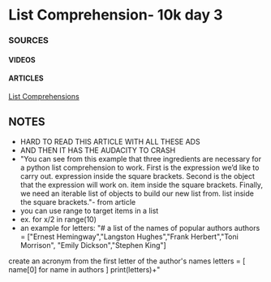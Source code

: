 # List Comprehension- 10k day 3

### SOURCES
#### VIDEOS
[]()
[]()
[]()

#### ARTICLES
[List Comprehensions](https://www.pythonforbeginners.com/basics/list-comprehensions-in-python)
[]()
[]()

## NOTES
- HARD TO READ THIS ARTICLE WITH ALL THESE ADS
- AND THEN IT HAS THE AUDACITY TO CRASH
- "You can see from this example that three ingredients are necessary for a python list comprehension to work.
First is the expression we’d like to carry out. expression inside the square brackets.
Second is the object that the expression will work on. item inside the square brackets.
Finally, we need an iterable list of objects to build our new list from. list inside the square brackets."- from article
- you can use range to target items in a list
- ex. for x/2 in range(10)
- an example for letters:
  "# a list of the names of popular authors
authors = ["Ernest Hemingway","Langston Hughes","Frank Herbert","Toni Morrison",
    "Emily Dickson","Stephen King"]

 create an acronym from the first letter of the author's names
letters = [ name[0] for name in authors ]
print(letters)+"